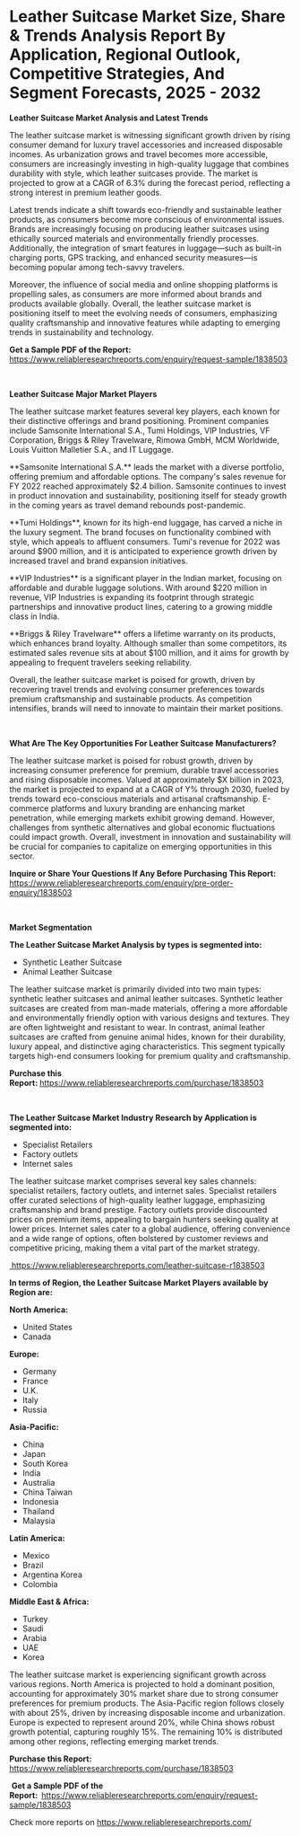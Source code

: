 <p><h1>Leather Suitcase Market Size, Share & Trends Analysis Report By Application, Regional Outlook, Competitive Strategies, And Segment Forecasts, 2025 - 2032</h1></p><p><strong>Leather Suitcase Market Analysis and Latest Trends</strong></p>
<p><p>The leather suitcase market is witnessing significant growth driven by rising consumer demand for luxury travel accessories and increased disposable incomes. As urbanization grows and travel becomes more accessible, consumers are increasingly investing in high-quality luggage that combines durability with style, which leather suitcases provide. The market is projected to grow at a CAGR of 6.3% during the forecast period, reflecting a strong interest in premium leather goods.</p><p>Latest trends indicate a shift towards eco-friendly and sustainable leather products, as consumers become more conscious of environmental issues. Brands are increasingly focusing on producing leather suitcases using ethically sourced materials and environmentally friendly processes. Additionally, the integration of smart features in luggage—such as built-in charging ports, GPS tracking, and enhanced security measures—is becoming popular among tech-savvy travelers.</p><p>Moreover, the influence of social media and online shopping platforms is propelling sales, as consumers are more informed about brands and products available globally. Overall, the leather suitcase market is positioning itself to meet the evolving needs of consumers, emphasizing quality craftsmanship and innovative features while adapting to emerging trends in sustainability and technology.</p></p>
<p><strong>Get a Sample PDF of the Report:&nbsp;</strong> <a href="https://www.reliableresearchreports.com/enquiry/request-sample/1838503?utm_campaign=2119&utm_medium=2&utm_source=Github&utm_content=ia&utm_term=09022025&utm_id=leather-suitcase">https://www.reliableresearchreports.com/enquiry/request-sample/1838503</a></p>
<p>&nbsp;</p>
<p><strong>Leather Suitcase Major Market Players</strong></p>
<p><p>The leather suitcase market features several key players, each known for their distinctive offerings and brand positioning. Prominent companies include Samsonite International S.A., Tumi Holdings, VIP Industries, VF Corporation, Briggs & Riley Travelware, Rimowa GmbH, MCM Worldwide, Louis Vuitton Malletier S.A., and IT Luggage.</p><p>**Samsonite International S.A.** leads the market with a diverse portfolio, offering premium and affordable options. The company's sales revenue for FY 2022 reached approximately $2.4 billion. Samsonite continues to invest in product innovation and sustainability, positioning itself for steady growth in the coming years as travel demand rebounds post-pandemic.</p><p>**Tumi Holdings**, known for its high-end luggage, has carved a niche in the luxury segment. The brand focuses on functionality combined with style, which appeals to affluent consumers. Tumi's revenue for 2022 was around $900 million, and it is anticipated to experience growth driven by increased travel and brand expansion initiatives.</p><p>**VIP Industries** is a significant player in the Indian market, focusing on affordable and durable luggage solutions. With around $220 million in revenue, VIP Industries is expanding its footprint through strategic partnerships and innovative product lines, catering to a growing middle class in India.</p><p>**Briggs & Riley Travelware** offers a lifetime warranty on its products, which enhances brand loyalty. Although smaller than some competitors, its estimated sales revenue sits at about $100 million, and it aims for growth by appealing to frequent travelers seeking reliability.</p><p>Overall, the leather suitcase market is poised for growth, driven by recovering travel trends and evolving consumer preferences towards premium craftsmanship and sustainable products. As competition intensifies, brands will need to innovate to maintain their market positions.</p></p>
<p>&nbsp;</p>
<p><strong>What Are The Key Opportunities For Leather Suitcase Manufacturers?</strong></p>
<p><p>The leather suitcase market is poised for robust growth, driven by increasing consumer preference for premium, durable travel accessories and rising disposable incomes. Valued at approximately $X billion in 2023, the market is projected to expand at a CAGR of Y% through 2030, fueled by trends toward eco-conscious materials and artisanal craftsmanship. E-commerce platforms and luxury branding are enhancing market penetration, while emerging markets exhibit growing demand. However, challenges from synthetic alternatives and global economic fluctuations could impact growth. Overall, investment in innovation and sustainability will be crucial for companies to capitalize on emerging opportunities in this sector.</p></p>
<p><strong>Inquire or Share Your Questions If Any Before Purchasing This Report:</strong> <a href="https://www.reliableresearchreports.com/enquiry/pre-order-enquiry/1838503?utm_campaign=2119&utm_medium=2&utm_source=Github&utm_content=ia&utm_term=09022025&utm_id=leather-suitcase">https://www.reliableresearchreports.com/enquiry/pre-order-enquiry/1838503</a></p>
<p>&nbsp;</p>
<p><strong>Market Segmentation</strong></p>
<p><strong>The Leather Suitcase Market Analysis by types is segmented into:</strong></p>
<p><ul><li>Synthetic Leather Suitcase</li><li>Animal Leather Suitcase</li></ul></p>
<p><p>The leather suitcase market is primarily divided into two main types: synthetic leather suitcases and animal leather suitcases. Synthetic leather suitcases are created from man-made materials, offering a more affordable and environmentally friendly option with various designs and textures. They are often lightweight and resistant to wear. In contrast, animal leather suitcases are crafted from genuine animal hides, known for their durability, luxury appeal, and distinctive aging characteristics. This segment typically targets high-end consumers looking for premium quality and craftsmanship.</p></p>
<p><strong>Purchase this Report:&nbsp;</strong><a href="https://www.reliableresearchreports.com/purchase/1838503?utm_campaign=2119&utm_medium=2&utm_source=Github&utm_content=ia&utm_term=09022025&utm_id=leather-suitcase">https://www.reliableresearchreports.com/purchase/1838503</a></p>
<p>&nbsp;</p>
<p><strong>The Leather Suitcase Market Industry Research by Application is segmented into:</strong></p>
<p><ul><li>Specialist Retailers</li><li>Factory outlets</li><li>Internet sales</li></ul></p>
<p><p>The leather suitcase market comprises several key sales channels: specialist retailers, factory outlets, and internet sales. Specialist retailers offer curated selections of high-quality leather luggage, emphasizing craftsmanship and brand prestige. Factory outlets provide discounted prices on premium items, appealing to bargain hunters seeking quality at lower prices. Internet sales cater to a global audience, offering convenience and a wide range of options, often bolstered by customer reviews and competitive pricing, making them a vital part of the market strategy.</p></p>
<p><a href="https://www.reliableresearchreports.com/leather-suitcase-r1838503?utm_campaign=2119&utm_medium=2&utm_source=Github&utm_content=ia&utm_term=09022025&utm_id=leather-suitcase">&nbsp;https://www.reliableresearchreports.com/leather-suitcase-r1838503</a></p>
<p><strong>In terms of Region, the Leather Suitcase Market Players available by Region are:</strong></p>
<p>
    <p> <strong> North America: </strong>
        <ul>
            <li>United States</li>
            <li>Canada</li>
        </ul>
        </p> 
    <p> <strong> Europe: </strong>
        <ul>
            <li>Germany</li>
            <li>France</li>
            <li>U.K.</li>
            <li>Italy</li>
            <li>Russia</li>
        </ul>
        </p> 
    <p> <strong> Asia-Pacific: </strong>
        <ul>
            <li>China</li>
            <li>Japan</li>
            <li>South Korea</li>
            <li>India</li>
            <li>Australia</li>
            <li>China Taiwan</li>
            <li>Indonesia</li>
            <li>Thailand</li>
            <li>Malaysia</li>
        </ul>
        </p> 
    <p> <strong> Latin America: </strong>
        <ul>
            <li>Mexico</li>
            <li>Brazil</li>
            <li>Argentina Korea</li>
            <li>Colombia</li>
        </ul>
        </p> 
    <p> <strong> Middle East & Africa: </strong>
        <ul>
            <li>Turkey</li>
            <li>Saudi</li>
            <li>Arabia</li>
            <li>UAE</li>
            <li>Korea</li>
        </ul>
    </p>
    </p>
<p><p>The leather suitcase market is experiencing significant growth across various regions. North America is projected to hold a dominant position, accounting for approximately 30% market share due to strong consumer preferences for premium products. The Asia-Pacific region follows closely with about 25%, driven by increasing disposable income and urbanization. Europe is expected to represent around 20%, while China shows robust growth potential, capturing roughly 15%. The remaining 10% is distributed among other regions, reflecting emerging market trends.</p></p>
<p><strong>Purchase this Report: </strong><a href="https://www.reliableresearchreports.com/purchase/1838503?utm_campaign=2119&utm_medium=2&utm_source=Github&utm_content=ia&utm_term=09022025&utm_id=leather-suitcase">https://www.reliableresearchreports.com/purchase/1838503</a></p>
<p>&nbsp;<strong>Get a Sample PDF of the Report:&nbsp;&nbsp;</strong><a href="https://www.reliableresearchreports.com/enquiry/request-sample/1838503?utm_campaign=2119&utm_medium=2&utm_source=Github&utm_content=ia&utm_term=09022025&utm_id=leather-suitcase">https://www.reliableresearchreports.com/enquiry/request-sample/1838503</a></p>
<p><strong></strong></p>
<p>Check more reports on <a href="https://www.reliableresearchreports.com/?utm_campaign=2119&utm_medium=2&utm_source=Github&utm_content=ia&utm_term=09022025&utm_id=leather-suitcase">https://www.reliableresearchreports.com/</a></p>